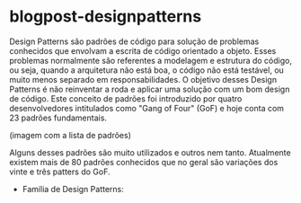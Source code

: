 # blogpost-designpatterns

  Design Patterns são padrões de código para solução de problemas conhecidos que envolvam a escrita de código orientado a objeto. Esses problemas normalmente são referentes a modelagem e estrutura do código, ou seja, quando a arquitetura não está boa, o código não está testável, ou muito menos separado em responsabilidades.
  O objetivo desses Design Patterns é não reinventar a roda e aplicar uma solução com um bom design de código.
  Este conceito de padrões foi introduzido por quatro desenvolvedores intitulados como "Gang of Four" (GoF) e hoje conta com 23 padrões fundamentais.
  
  
  (imagem com a lista de padrões)
  
  
  Alguns desses padrões são muito utilizados e outros nem tanto. Atualmente existem mais de 80 padrões conhecidos que no geral são variações dos vinte e três patters do GoF.
  
  - Família de Design Patterns:
    
